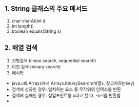 ## 1. String 클래스의 주요 매서드

1. char charAt(int i)
2. int length()
3. boolean equals(String s)

## 2. 배열 검색

1. 선형검색 (linear search, sequential search)
2. 이진 검색 (binary search)
3. 해시법



- java.util.Arrays에서 Arrays.binarySearch(배열x, 찾고자하는key)
- 검색에 성공한 경우: 일치하는 요소 중 무작위의 인덱스를 반환
- 검색에 실패한 경우: 삽입포인트를 x라고 할 때, -x-1을 반환함
- 